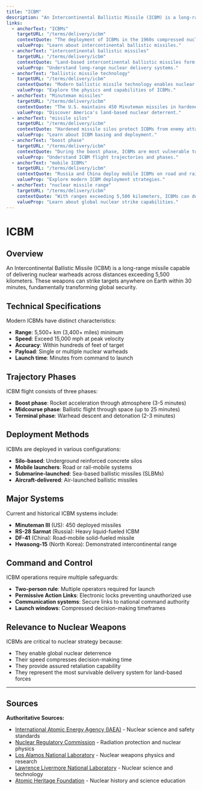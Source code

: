```yaml
---
title: "ICBM"
description: "An Intercontinental Ballistic Missile (ICBM) is a long-range missile capable of delivering nuclear warheads across distances exceeding 5,500 kilometers."
links:
  - anchorText: "ICBMs"
    targetURL: "/terms/delivery/icbm"
    contextQuote: "The deployment of ICBMs in the 1960s compressed nuclear decision-making time to mere minutes."
    valueProp: "Learn about intercontinental ballistic missiles."
  - anchorText: "intercontinental ballistic missiles"
    targetURL: "/terms/delivery/icbm"
    contextQuote: "Land-based intercontinental ballistic missiles form a key leg of the nuclear triad."
    valueProp: "Understand long-range nuclear delivery systems."
  - anchorText: "ballistic missile technology"
    targetURL: "/terms/delivery/icbm"
    contextQuote: "Modern ballistic missile technology enables nuclear strikes across continents in under 30 minutes."
    valueProp: "Explore the physics and capabilities of ICBMs."
  - anchorText: "Minuteman missiles"
    targetURL: "/terms/delivery/icbm"
    contextQuote: "The U.S. maintains 450 Minuteman missiles in hardened silos across the Great Plains."
    valueProp: "Discover America's land-based nuclear deterrent."
  - anchorText: "missile silos"
    targetURL: "/terms/delivery/icbm"
    contextQuote: "Hardened missile silos protect ICBMs from enemy attack while maintaining launch readiness."
    valueProp: "Learn about ICBM basing and deployment."
  - anchorText: "boost phase"
    targetURL: "/terms/delivery/icbm"
    contextQuote: "During the boost phase, ICBMs are most vulnerable to interception as they rise through the atmosphere."
    valueProp: "Understand ICBM flight trajectories and phases."
  - anchorText: "mobile ICBMs"
    targetURL: "/terms/delivery/icbm"
    contextQuote: "Russia and China deploy mobile ICBMs on road and rail systems to enhance survivability."
    valueProp: "Explore modern ICBM deployment strategies."
  - anchorText: "nuclear missile range"
    targetURL: "/terms/delivery/icbm"
    contextQuote: "With ranges exceeding 5,500 kilometers, ICBMs can deliver nuclear warheads between any two points on Earth."
    valueProp: "Learn about global nuclear strike capabilities."
---
```


# ICBM

## Overview

An Intercontinental Ballistic Missile (ICBM) is a long-range missile capable of delivering nuclear warheads across distances exceeding 5,500 kilometers. These weapons can strike targets anywhere on Earth within 30 minutes, fundamentally transforming global security.

## Technical Specifications

Modern ICBMs have distinct characteristics:
- **Range**: 5,500+ km (3,400+ miles) minimum
- **Speed**: Exceed 15,000 mph at peak velocity
- **Accuracy**: Within hundreds of feet of target
- **Payload**: Single or multiple nuclear warheads
- **Launch time**: Minutes from command to launch

## Trajectory Phases

ICBM flight consists of three phases:
- **Boost phase**: Rocket acceleration through atmosphere (3-5 minutes)
- **Midcourse phase**: Ballistic flight through space (up to 25 minutes)
- **Terminal phase**: Warhead descent and detonation (2-3 minutes)

## Deployment Methods

ICBMs are deployed in various configurations:
- **Silo-based**: Underground reinforced concrete silos
- **Mobile launchers**: Road or rail-mobile systems
- **Submarine-launched**: Sea-based ballistic missiles (SLBMs)
- **Aircraft-delivered**: Air-launched ballistic missiles

## Major Systems

Current and historical ICBM systems include:
- **Minuteman III** (US): 450 deployed missiles
- **RS-28 Sarmat** (Russia): Heavy liquid-fueled ICBM
- **DF-41** (China): Road-mobile solid-fueled missile
- **Hwasong-15** (North Korea): Demonstrated intercontinental range

## Command and Control

ICBM operations require multiple safeguards:
- **Two-person rule**: Multiple operators required for launch
- **Permissive Action Links**: Electronic locks preventing unauthorized use
- **Communication systems**: Secure links to national command authority
- **Launch windows**: Compressed decision-making timeframes

## Relevance to Nuclear Weapons

ICBMs are critical to nuclear strategy because:
- They enable global nuclear deterrence
- Their speed compresses decision-making time
- They provide assured retaliation capability
- They represent the most survivable delivery system for land-based forces

---

## Sources

**Authoritative Sources:**

- [International Atomic Energy Agency (IAEA)](https://www.iaea.org) - Nuclear science and safety standards
- [Nuclear Regulatory Commission](https://www.nrc.gov) - Radiation protection and nuclear physics
- [Los Alamos National Laboratory](https://www.lanl.gov) - Nuclear weapons physics and research
- [Lawrence Livermore National Laboratory](https://www.llnl.gov) - Nuclear science and technology
- [Atomic Heritage Foundation](https://www.atomicheritage.org) - Nuclear history and science education